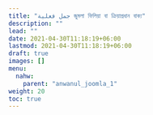 ```yaml
---
title: "جمل فعلية জুমলা ফিলিয়া বা ক্রিয়াপ্রধান বাক্য"
description: ""
lead: ""
date: 2021-04-30T11:18:19+06:00
lastmod: 2021-04-30T11:18:19+06:00
draft: true
images: []
menu: 
  nahw:
    parent: "anwanul_joomla_1"
weight: 20
toc: true
---
```



